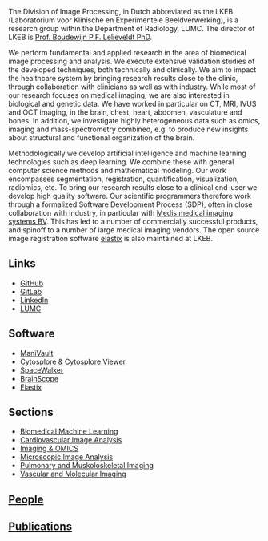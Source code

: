 The Division of Image Processing, in Dutch abbreviated as the LKEB (Laboratorium voor Klinische en Experimentele Beeldverwerking), is a research group within the Department of Radiology, LUMC. The director of LKEB is [Prof. Boudewijn P.F. Lelieveldt PhD](https://www.lumc.nl/afdelingen/radiologie/prof.-dr-ir-b.p.f.-lelieveldt/).

We perform fundamental and applied research in the area of biomedical image processing and analysis. We execute extensive validation studies of the developed techniques, both technically and clinically. We aim to impact the healthcare system by bringing research results close to the clinic, through collaboration with clinicians as well as with industry. While most of our research focuses on medical imaging, we are also interested in biological and genetic data. We have worked in particular on CT, MRI, IVUS and OCT imaging, in the brain, chest, heart, abdomen, vasculature and bones. In addition, we investigate highly heterogeneous data such as omics, imaging and mass-spectrometry combined, e.g. to produce new insights about structural and functional organization of the brain.

Methodologically we develop artificial intelligence and machine learning technologies such as deep learning. We combine these with general computer science methods and mathematical modeling. Our work encompasses segmentation, registration, quantification, visualization, radiomics, etc. To bring our research results close to a clinical end-user we develop high quality software. Our scientific programmers therefore work through a formalized Software Development Process (SDP), often in close collaboration with industry, in particular with [Medis medical imaging systems BV](https://medisimaging.com). This has led to a number of commercially successful products, and spinoff to a number of large medical imaging vendors. The open source image registration software [elastix](https://elastix.dev) is also maintained at LKEB.

## Links
- [GitHub](https://github.com/lkeb)
- [GitLab](https://gitlab.com/lkeb)
- [LinkedIn](https://www.linkedin.com/in/lkeb-lumc-4b86992a8/)
- [LUMC](https://lkeb.lumc.nl)

## Software
- [ManiVault](https://www.manivault.studio/)
- [Cytosplore & Cytosplore Viewer](http://viewer.cytosplore.org/)
- [SpaceWalker](https://github.com/ManiVaultStudio/SpaceWalker)
- [BrainScope](http://www.brainscope.nl/)
- [Elastix](https://elastix.dev)

## Sections
- [Biomedical Machine Learning](sections/bml.md)
- [Cardiovascular Image Analysis](sections/cia.md)
- [Imaging & OMICS](sections/omics.md)
- [Microscopic Image Analysis](sections/mia.md)
- [Pulmonary and Muskoloskeletal Imaging](sections/pmi.md)
- [Vascular and Molecular Imaging](sections/vmi.md)

## [People](people.md)

## [Publications](publications.md)

